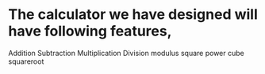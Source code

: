 # The calculator we have designed will have following features,
 
 Addition 
 Subtraction 
 Multiplication
 Division 
 modulus
 square
 power
 cube
 squareroot
